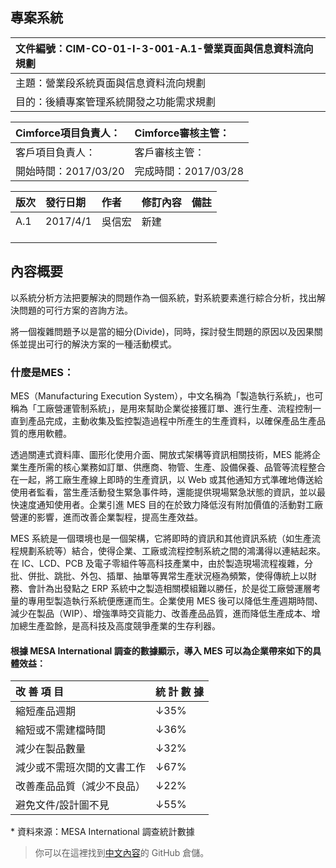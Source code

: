 ## 專案系統

| 文件編號：CIM-CO-01-I-3-001-A.1-營業頁面與信息資料流向規劃 |
| :--- |
| 主題：營業段系統頁面與信息資料流向規劃 |
| 目的：後續專案管理系統開發之功能需求規劃 |

| Cimforce項目負責人： | Cimforce審核主管： |
| :--- | :--- |
| 客戶項目負責人： | 客戶審核主管： |
| 開始時間：2017/03/20 | 完成時間：2017/03/28 |

| **版次** | **發行日期** | **作者** | **修訂內容** | **備註** |
| :--- | :--- | :--- | :--- | :--- |
| A.1 | 2017/4/1 | 吳信宏 | 新建 |  |
|  |  |  |  |  |
|  |  |  |  |  |
|  |  |  |  |  |

## 內容概要

以系統分析方法把要解決的問題作為一個系統，對系統要素進行綜合分析，找出解決問題的可行方案的咨詢方法。

將一個複雜問題予以是當的細分\(Divide\)，同時，探討發生問題的原因以及因果關係並提出可行的解決方案的一種活動模式。

### 什麼是MES：

MES（Manufacturing Execution System），中文名稱為「製造執行系統」，也可稱為「工廠營運管制系統」，是用來幫助企業從接獲訂單、進行生產、流程控制一直到產品完成，主動收集及監控製造過程中所產生的生產資料，以確保產品生產品質的應用軟體。

透過關連式資料庫、圖形化使用介面、開放式架構等資訊相關技術，MES 能將企業生產所需的核心業務如訂單、供應商、物管、生產、設備保養、品管等流程整合在一起，將工廠生產線上即時的生產資訊，以 Web 或其他通知方式準確地傳送給使用者監看，當生產活動發生緊急事件時，還能提供現場緊急狀態的資訊，並以最快速度通知使用者。企業引進 MES 目的在於致力降低沒有附加價值的活動對工廠營運的影響，進而改善企業製程，提高生產效益。

MES 系統是一個環境也是一個架構，它將即時的資訊和其他資訊系統（如生產流程規劃系統等）結合，使得企業、工廠或流程控制系統之間的鴻溝得以連結起來。在 IC、LCD、PCB 及電子零組件等高科技產業中，由於製造現場流程複雜，分批、併批、跳批、外包、插單、抽單等異常生產狀況極為頻繁，使得傳統上以財務、會計為出發點之 ERP 系統中之製造相關模組難以勝任，於是從工廠營運層考量的專用型製造執行系統便應運而生。企業使用 MES 後可以降低生產週期時間、減少在製品（WIP）、增強準時交貨能力、改善產品品質，進而降低生產成本、增加總生產盈餘，是高科技及高度競爭產業的生存利器。

#### 根據 MESA International 調查的數據顯示，導入 MES 可以為企業帶來如下的具體效益：

| 改 善 項 目 | 統 計 數 據 |
| :--- | :--- |
| 縮短產品週期 | ↓35% |
| 縮短或不需建檔時間 | ↓36% |
| 減少在製品數量 | ↓32% |
| 減少或不需班次間的文書工作 | ↓67% |
| 改善產品品質（減少不良品） | ↓22% |
| 避免文件/設計圖不見 | ↓55% |

\* 資料來源：MESA International 調查統計數據

> 你可以在這裡找到[中文內容](https://github.com/wastemobile/gitbook)的 GitHub 倉儲。

#### 



